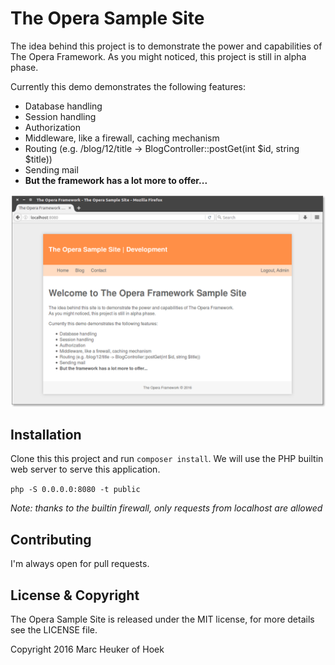 The Opera Sample Site
=====================
The idea behind this project is to demonstrate the power and capabilities of The Opera Framework. 
As you might noticed, this project is still in alpha phase.

Currently this demo demonstrates the following features:

 - Database handling
 - Session handling
 - Authorization
 - Middleware, like a firewall, caching mechanism
 - Routing (e.g. /blog/12/title -> BlogController::postGet(int $id, string $title))
 - Sending mail
 - **But the framework has a lot more to offer...**

![Screenshot of the Sample Site](public/asset/image/opera-sample-site-screenshot.png)


Installation
------------
Clone this this project and run `composer install`.
We will use the PHP builtin web server to serve this application.
 
 `php -S 0.0.0.0:8080 -t public`
 
 *Note: thanks to the builtin firewall, only requests from localhost are allowed*


 
 
Contributing
------------
I'm always open for pull requests.

License & Copyright
-------------------
The Opera Sample Site is released under the MIT license, for more details see the LICENSE file.

Copyright 2016 Marc Heuker of Hoek

